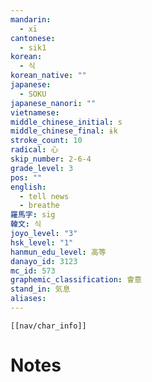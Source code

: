 ```yaml
---
mandarin:
  - xī
cantonese:
  - sik1
korean:
  - 식
korean_native: ""
japanese:
  - SOKU
japanese_nanori: ""
vietnamese:
middle_chinese_initial: s
middle_chinese_final: ɨk
stroke_count: 10
radical: 心
skip_number: 2-6-4
grade_level: 3
pos: ""
english:
  - tell news
  - breathe
羅馬字: sig
韓文: 식
joyo_level: "3"
hsk_level: "1"
hanmun_edu_level: 高等
danayo_id: 3123
mc_id: 573
graphemic_classification: 會意
stand_in: 気息
aliases:
---
```

```meta-bind-embed
[[nav/char_info]]
```

# Notes
